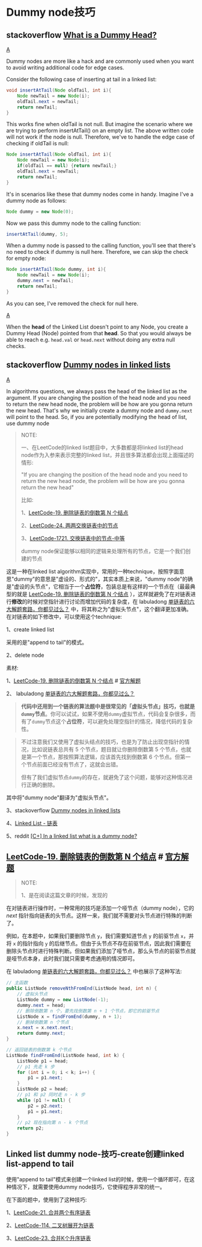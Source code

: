 # Dummy node技巧



## stackoverflow [What is a Dummy Head?](https://stackoverflow.com/questions/37324972/what-is-a-dummy-head)



[A](https://stackoverflow.com/a/37330797)

Dummy nodes are more like a hack and are commonly used when you want to avoid writing additional code for edge cases.

Consider the following case of inserting at tail in a linked list:

```java
void insertAtTail(Node oldTail, int i){
    Node newTail = new Node(i);
    oldTail.next = newTail;
    return newTail;
}
```

This works fine when oldTail is not null. But imagine the scenario where we are trying to perform insertAtTail() on an empty list. The above written code will not work if the node is null. Therefore, we've to handle the edge case of checking if oldTail is null:

```java
Node insertAtTail(Node oldTail, int i){
    Node newTail = new Node(i);
    if(oldTail == null) {return newTail;}
    oldTail.next = newTail;
    return newTail;
}
```

It's in scenarios like these that dummy nodes come in handy. Imagine I've a dummy node as follows:

```java
Node dummy = new Node(0);
```

Now we pass this dummy node to the calling function:

```java
insertAtTail(dummy, 5);
```

When a dummy node is passed to the calling function, you'll see that there's no need to check if dummy is null here. Therefore, we can skip the check for empty node:

```java
Node insertAtTail(Node dummy, int i){
    Node newTail = new Node(i);
    dummy.next = newTail;
    return newTail;
}
```

As you can see, I've removed the check for null here.

[A](https://stackoverflow.com/a/50221469)

When the **head** of the Linked List doesn't point to any Node, you create a Dummy Head (Node) pointed from that **head**. So that you would always be able to reach e.g. `head.val` or `head.next` without doing any extra null checks.



## stackoverflow [Dummy nodes in linked lists](https://stackoverflow.com/questions/22952882/dummy-nodes-in-linked-lists)



[A](https://stackoverflow.com/a/68537188)

In algorithms questions, we always pass the head of the linked list as the argument. If you are changing the position of the head node and you need to return the new head node, the problem will be how are you gonna return the new head. That's why we initially create a dummy node and `dummy.next` will point to the head. So, if you are potentially modifying the head of list, use dummy node

> NOTE:
>
> 一、在LeetCode的linked list题目中，大多数都是将linked list的head node作为入参来表示完整的linked list，并且很多算法都会出现上面描述的情形:
>
> "If you are changing the position of the head node and you need to return the new head node, the problem will be how are you gonna return the new head"
>
> 比如:
>
> 1、[LeetCode-19. 删除链表的倒数第 N 个结点](https://leetcode.cn/problems/remove-nth-node-from-end-of-list/) 
>
> 2、[LeetCode-24. 两两交换链表中的节点](https://leetcode.cn/problems/swap-nodes-in-pairs/)
>
> 3、[LeetCode-1721. 交换链表中的节点-中等](https://leetcode.cn/problems/swapping-nodes-in-a-linked-list/) 
>
> dummy node保证能够以相同的逻辑来处理所有的节点，它是一个我们创建的节点

这是一种在linked list algorithm实现中，常用的一种technique，按照字面意思"dummy"的意思是"虚设的、形式的"，其实本质上来说，"dummy node"的确是"虚设的头节点"，它相当于一个**占位符**，包装总是有这样的一个节点在（最最典型的就是 [LeetCode-19. 删除链表的倒数第 N 个结点](https://leetcode.cn/problems/remove-nth-node-from-end-of-list/) ），这样就避免了在对链表进行**修改**的时候对空指针进行讨论而增加代码的复杂度，在 labuladong [单链表的六大解题套路，你都见过么？](https://mp.weixin.qq.com/s?__biz=MzAxODQxMDM0Mw==&mid=2247492022&idx=1&sn=35f6cb8ab60794f8f52338fab3e5cda5&scene=21#wechat_redirect)  中，将其称之为"虚拟头节点"，这个翻译更加准确。在对链表的如下修改中，可以使用这个technique:

1、create linked list

采用的是"append to tail"的模式。

2、delete node



素材:

1、[LeetCode-19. 删除链表的倒数第 N 个结点](https://leetcode.cn/problems/remove-nth-node-from-end-of-list/) # [官方解题](https://leetcode.cn/problems/remove-nth-node-from-end-of-list/solution/shan-chu-lian-biao-de-dao-shu-di-nge-jie-dian-b-61/) 

2、 labuladong [单链表的六大解题套路，你都见过么？](https://mp.weixin.qq.com/s?__biz=MzAxODQxMDM0Mw==&mid=2247492022&idx=1&sn=35f6cb8ab60794f8f52338fab3e5cda5&scene=21#wechat_redirect) 



> **代码中还用到一个链表的算法题中是很常见的「虚拟头节点」技巧，也就是`dummy`节点**。你可以试试，如果不使用`dummy`虚拟节点，代码会复杂很多，而有了`dummy`节点这个**占位符**，可以避免处理空指针的情况，降低代码的复杂性。



> 不过注意我们又使用了虚拟头结点的技巧，也是为了防止出现空指针的情况，比如说链表总共有 5 个节点，题目就让你删除倒数第 5 个节点，也就是第一个节点，那按照算法逻辑，应该首先找到倒数第 6 个节点。但第一个节点前面已经没有节点了，这就会出错。
>
> 但有了我们虚拟节点`dummy`的存在，就避免了这个问题，能够对这种情况进行正确的删除。



其中将"dummy node"翻译为"虚拟头节点"。

3、stackoverflow [Dummy nodes in linked lists](https://stackoverflow.com/questions/22952882/dummy-nodes-in-linked-lists)

4、[Linked List - 链表](https://algorithm.yuanbin.me/zh-hans/basics_data_structure/linked_list.html#dummy-node)

5、reddit [[C+] In a linked list what is a dummy node?](https://www.reddit.com/r/learnprogramming/comments/20e0yc/c_in_a_linked_list_what_is_a_dummy_node/)



## [LeetCode-19. 删除链表的倒数第 N 个结点](https://leetcode.cn/problems/remove-nth-node-from-end-of-list/) # [官方解题](https://leetcode.cn/problems/remove-nth-node-from-end-of-list/solution/shan-chu-lian-biao-de-dao-shu-di-nge-jie-dian-b-61/) 

> NOTE:
>
> 1、是在阅读这篇文章的时候，发现的

在对链表进行操作时，一种常用的技巧是添加一个哑节点（dummy node），它的 $\textit{next}$ 指针指向链表的头节点。这样一来，我们就不需要对头节点进行特殊的判断了。

例如，在本题中，如果我们要删除节点 `y`，我们需要知道节点 `y` 的前驱节点 `x`，并将 `x` 的指针指向 `y` 的后继节点。但由于头节点不存在前驱节点，因此我们需要在删除头节点时进行特殊判断。但如果我们添加了哑节点，那么头节点的前驱节点就是哑节点本身，此时我们就只需要考虑通用的情况即可。

在 labuladong [单链表的六大解题套路，你都见过么？](https://mp.weixin.qq.com/s?__biz=MzAxODQxMDM0Mw==&mid=2247492022&idx=1&sn=35f6cb8ab60794f8f52338fab3e5cda5&scene=21#wechat_redirect) 中也展示了这种写法:

```Java
// 主函数
public ListNode removeNthFromEnd(ListNode head, int n) {
    // 虚拟头节点
    ListNode dummy = new ListNode(-1);
    dummy.next = head;
    // 删除倒数第 n 个，要先找倒数第 n + 1 个节点，即它的前驱节点
    ListNode x = findFromEnd(dummy, n + 1);
    // 删掉倒数第 n 个节点
    x.next = x.next.next;
    return dummy.next;
}

// 返回链表的倒数第 k 个节点
ListNode findFromEnd(ListNode head, int k) {
    ListNode p1 = head;
    // p1 先走 k 步
    for (int i = 0; i < k; i++) {
        p1 = p1.next;
    }
    ListNode p2 = head;
    // p1 和 p2 同时走 n - k 步
    while (p1 != null) {
        p2 = p2.next;
        p1 = p1.next;
    }
    // p2 现在指向第 n - k 个节点
    return p2;
}


```



## Linked list dummy node-技巧-create创建linked list-append to tail

使用"append to tail"模式来创建一个linked list的时候，使用一个循环即可，在这种情况下，就需要使用dummy node技巧，它使得程序非常的统一。

在下面的题中，使用到了这种技巧:

1、[LeetCode-21. 合并两个有序链表](https://leetcode.cn/problems/merge-two-sorted-lists/)

2、[LeetCode-114. 二叉树展开为链表](https://leetcode.cn/problems/flatten-binary-tree-to-linked-list/)

3、[LeetCode-23. 合并K个升序链表](https://leetcode.cn/problems/merge-k-sorted-lists/)

